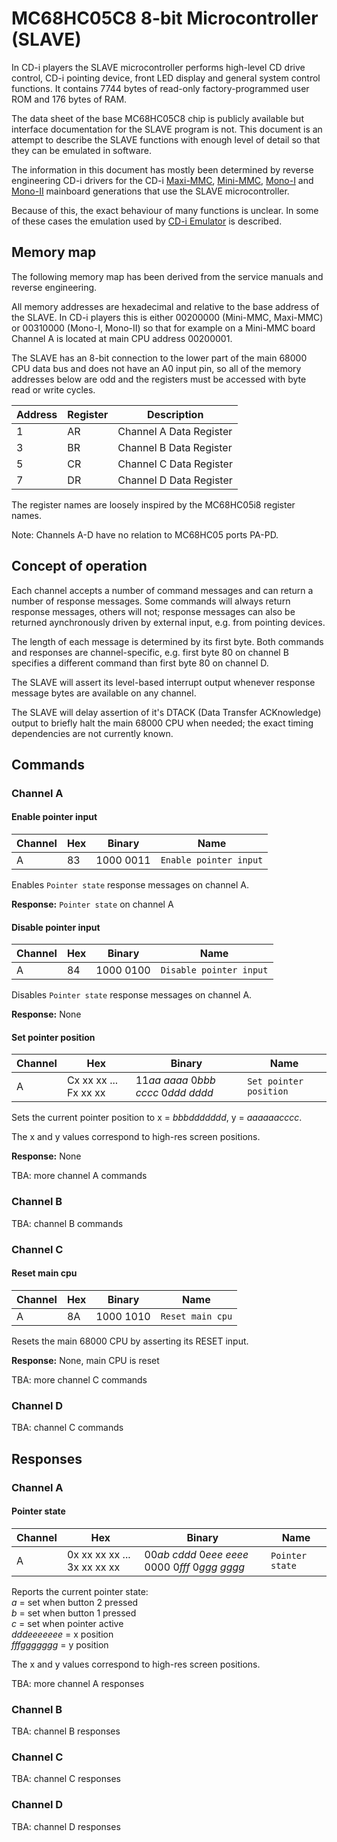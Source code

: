 # MC68HC05C8 8-bit Microcontroller (SLAVE)

In CD-i players the SLAVE microcontroller performs high-level CD drive control,
CD-i pointing device, front LED display and general system control functions. It
contains 7744 bytes of read-only factory-programmed user ROM and 176 bytes of
RAM.

The data sheet of the base MC68HC05C8 chip is publicly available but interface
documentation for the SLAVE program is not. This document is an attempt to
describe the SLAVE functions with enough level of detail so that they can be
emulated in software.

The information in this document has mostly been determined by reverse
engineering CD-i drivers for the CD-i [Maxi-MMC], [Mini-MMC], [Mono-I] and [Mono-II]
mainboard generations that use the SLAVE microcontroller.

Because of this, the exact behaviour of many functions is unclear. In some
of these cases the emulation used by [CD-i Emulator] is described.

## Memory map

The following memory map has been derived from the service manuals and reverse
engineering.

All memory addresses are hexadecimal and relative to the base address of the
SLAVE. In CD-i players this is either 00200000 (Mini-MMC, Maxi-MMC) or 00310000
(Mono-I, Mono-II) so that for example on a Mini-MMC board Channel A is located at
main CPU address 00200001.

The SLAVE has an 8-bit connection to the lower part of the main 68000 CPU data
bus and does not have an A0 input pin, so all of the memory addresses below are
odd and the registers must be accessed with byte read or write cycles.

Address | Register | Description
--- | --- | ---
1 | AR | Channel A Data Register
3 | BR | Channel B Data Register
5 | CR | Channel C Data Register
7 | DR | Channel D Data Register

The register names are loosely inspired by the MC68HC05i8 register names.

Note: Channels A-D have no relation to MC68HC05 ports PA-PD.

## Concept of operation

Each channel accepts a number of command messages and can return a number of
response messages. Some commands will always return response messages, others
will not; response messages can also be returned aynchronously driven by
external input, e.g. from pointing devices.

The length of each message is determined by its first byte. Both commands and
responses are channel-specific, e.g. first byte 80 on channel B specifies a different
command than first byte 80 on channel D.

The SLAVE will assert its level-based interrupt output whenever response message
bytes are available on any channel.

The SLAVE will delay assertion of it's DTACK (Data Transfer ACKnowledge) output
to briefly halt the main 68000 CPU when needed; the exact timing dependencies
are not currently known.

## Commands

### Channel A

#### Enable pointer input
Channel | Hex | Binary | Name
--- | --- | --- | ---
A | 83 | 1000 0011 | `Enable pointer input`

Enables `Pointer state` response messages on channel A.

**Response:** `Pointer state` on channel A

#### Disable pointer input
Channel | Hex | Binary | Name
--- | --- | --- | ---
A | 84 | 1000 0100 | `Disable pointer input`

Disables `Pointer state` response messages on channel A.

**Response:** None

#### Set pointer position
Channel | Hex | Binary | Name
--- | --- | --- | ---
A | Cx xx xx ... Fx xx xx | 11*aa aaaa* 0*bbb cccc* 0*ddd dddd* | `Set pointer position`

Sets the current pointer position to x = *bbbddddddd*, y = *aaaaaacccc*.

The x and y values correspond to high-res screen positions.

**Response:** None

TBA: more channel A commands

### Channel B

TBA: channel B commands

### Channel C

#### Reset main cpu
Channel | Hex | Binary | Name
--- | --- | --- | ---
A | 8A | 1000 1010 | `Reset main cpu`

Resets the main 68000 CPU by asserting its RESET input.

**Response:** None, main CPU is reset

TBA: more channel C commands

### Channel D

TBA: channel C commands

## Responses

### Channel A

#### Pointer state
Channel | Hex | Binary | Name
--- | --- | --- | ---
A | 0x xx xx xx ... 3x xx xx xx | 00*ab cddd* 0*eee eeee* 0000 0*fff* 0*ggg gggg* | `Pointer state`

Reports the current pointer state: \
*a* = set when button 2 pressed \
*b* = set when button 1 pressed \
*c* = set when pointer active \
*dddeeeeeee* = x position \
*fffggggggg* = y position

The x and y values correspond to high-res screen positions.

TBA: more channel A responses
 
### Channel B

TBA: channel B responses

### Channel C

TBA: channel C responses

### Channel D

TBA: channel D responses

[CD-i Emulator]: https://www.cdiemu.org/cdiemu/
[Maxi-MMC]: https://www.cdiemu.org/players/
[Mini-MMC]: https://www.cdiemu.org/players/
[Mono-I]: https://www.cdiemu.org/players/
[Mono-II]: https://www.cdiemu.org/players/

